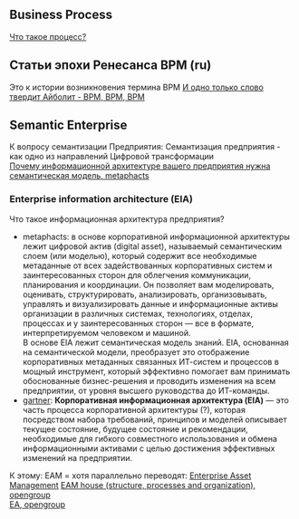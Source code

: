 ## Business Process
[Что такое процесс?](https://github.com/bpmbpm/doc/blob/main/METAMODEL/PROCESS/process.md)

## Статьи эпохи Ренесанса BPM (ru)
Это к истории возникновения термина BPM
[И одно только слово твердит Айболит - BPM, BPM, BPM](https://www.itweek.ru/themes/detail.php?ID=71243)

## Semantic Enterprise
К вопросу семантизации Предприятия: Семантизация предприятия - как одно из направлений Цифровой трансформации  
[Почему информационной архитектуре вашего предприятия нужна семантическая модель, metaphacts](https://blog.metaphacts.com/how-a-semantic-model-can-elevate-your-enterprise-information-architecture)
### Enterprise information architecture (EIA)
Что такое информационная архитектура предприятия? 
- metaphacts: в основе корпоративной информационной архитектуры лежит цифровой актив (digital asset), называемый семантическим слоем (или моделью), который содержит все необходимые метаданные от всех задействованных корпоративных систем и заинтересованных сторон для облегчения коммуникации, планирования и координации. Он позволяет вам моделировать, оценивать, структурировать, анализировать, организовывать, управлять и визуализировать данные и информационные активы организации в различных системах, технологиях, отделах, процессах и у заинтересованных сторон — все в формате, интерпретируемом человеком и машиной.  
В основе EIA лежит семантическая модель знаний. EIA, основанная на семантической модели, преобразует это отображение корпоративных метаданных связанных ИТ-систем и процессов в мощный инструмент, который эффективно помогает вам принимать обоснованные бизнес-решения и проводить изменения на всем предприятии, от уровня высшего руководства до ИТ-команды. 
- [gartner](https://www.gartner.com/en/information-technology/glossary/enterprise-information-architecture#:~:text=Enterprise%20information%20architecture%20(EIA)%20is,to%20achieve%20effective%20enterprise%20change.):
**Корпоративная информационная архитектура (EIA)** — это часть процесса корпоративной архитектуры (?), которая посредством набора требований, принципов и моделей описывает текущее состояние, будущее состояние и рекомендации, необходимые для гибкого совместного использования и обмена информационными активами с целью достижения эффективных изменений на предприятии.

К этому:
EAM = хотя параллельно переводят: [Enterprise Asset Management](https://www.tadviser.ru/index.php/%D0%A1%D1%82%D0%B0%D1%82%D1%8C%D1%8F:EAM-c%D0%B8%D1%81%D1%82%D0%B5%D0%BC%D0%B0)
[EAM house (structure, processes and organization), opengroup](https://www.opengroup.org/architecture/0404brus/presents/niemann/og_team02.pdf)  
[EA, opengroup](https://www.opengroup.org/architecture-forum)
